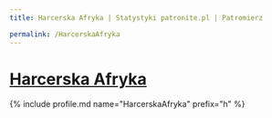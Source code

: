 ```yaml
---
title: Harcerska Afryka | Statystyki patronite.pl | Patromierz

permalink: /HarcerskaAfryka
---
```


# [Harcerska Afryka](https://patronite.pl/HarcerskaAfryka)

{% include profile.md name="HarcerskaAfryka" prefix="h" %}

